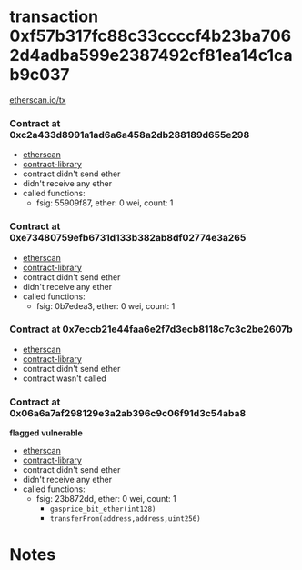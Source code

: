 # transaction 0xf57b317fc88c33ccccf4b23ba7062d4adba599e2387492cf81ea14c1cab9c037

[etherscan.io/tx](https://etherscan.io/tx/0xf57b317fc88c33ccccf4b23ba7062d4adba599e2387492cf81ea14c1cab9c037)


### Contract at 0xc2a433d8991a1ad6a6a458a2db288189d655e298

* [etherscan](https://etherscan.io/address/0xc2a433d8991a1ad6a6a458a2db288189d655e298)
* [contract-library](https://contract-library.com/contracts/Ethereum/c2a433d8991a1ad6a6a458a2db288189d655e298)
* contract didn't send ether
* didn't receive any ether
* called functions:
    * fsig: 55909f87, ether: 0 wei, count: 1


### Contract at 0xe73480759efb6731d133b382ab8df02774e3a265

* [etherscan](https://etherscan.io/address/0xe73480759efb6731d133b382ab8df02774e3a265)
* [contract-library](https://contract-library.com/contracts/Ethereum/e73480759efb6731d133b382ab8df02774e3a265)
* contract didn't send ether
* didn't receive any ether
* called functions:
    * fsig: 0b7edea3, ether: 0 wei, count: 1


### Contract at 0x7eccb21e44faa6e2f7d3ecb8118c7c3c2be2607b

* [etherscan](https://etherscan.io/address/0x7eccb21e44faa6e2f7d3ecb8118c7c3c2be2607b)
* [contract-library](https://contract-library.com/contracts/Ethereum/7eccb21e44faa6e2f7d3ecb8118c7c3c2be2607b)
* contract didn't send ether
* contract wasn't called


### Contract at 0x06a6a7af298129e3a2ab396c9c06f91d3c54aba8

**flagged vulnerable**

* [etherscan](https://etherscan.io/address/0x06a6a7af298129e3a2ab396c9c06f91d3c54aba8)
* [contract-library](https://contract-library.com/contracts/Ethereum/06a6a7af298129e3a2ab396c9c06f91d3c54aba8)
* contract didn't send ether
* didn't receive any ether
* called functions:
    * fsig: 23b872dd, ether: 0 wei, count: 1
        * `gasprice_bit_ether(int128)`
        * `transferFrom(address,address,uint256)`

# Notes

